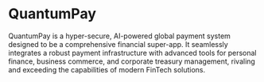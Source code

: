 # QuantumPay
QuantumPay is a hyper-secure, AI-powered global payment system designed to be a comprehensive financial super-app. It seamlessly integrates a robust payment infrastructure with advanced tools for personal finance, business commerce, and corporate treasury management, rivaling and exceeding the capabilities of modern FinTech solutions.
